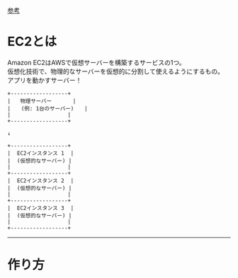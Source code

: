 [参考](https://pikawaka.com/word/ec2)

# EC2とは
Amazon EC2はAWSで仮想サーバーを構築するサービスの1つ。  
仮想化技術で、物理的なサーバーを仮想的に分割して使えるようにするもの。  
アプリを動かすサーバー！

~~~
+------------------+
|   物理サーバー     　|
|　　(例: 1台のサーバー)　　|
|                  |
+------------------+

↓

+------------------+
|  EC2インスタンス 1  |
|  (仮想的なサーバー) |
|                  |
+------------------+
|  EC2インスタンス 2  |
|  (仮想的なサーバー) |
|                  |
+------------------+
|  EC2インスタンス 3  |
|  (仮想的なサーバー) |
|                  |
+------------------+
~~~
***

# 作り方
